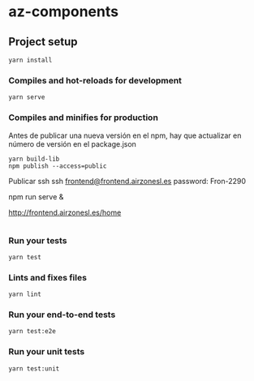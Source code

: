# az-components

## Project setup
```
yarn install
```

### Compiles and hot-reloads for development
```
yarn serve
```

### Compiles and minifies for production

Antes de publicar una nueva versión en el npm, hay que actualizar en número de versión en el package.json

```
yarn build-lib
npm publish --access=public
```

Publicar ssh
ssh frontend@frontend.airzonesl.es
password: Fron-2290

npm run serve &

http://frontend.airzonesl.es/home
```

```

### Run your tests
```
yarn test
```

### Lints and fixes files
```
yarn lint
```

### Run your end-to-end tests
```
yarn test:e2e
```

### Run your unit tests
```
yarn test:unit
```
